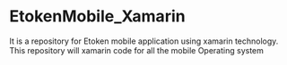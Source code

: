 # EtokenMobile_Xamarin
It is a repository for Etoken mobile application using xamarin technology. This repository will xamarin code for all the mobile Operating system
